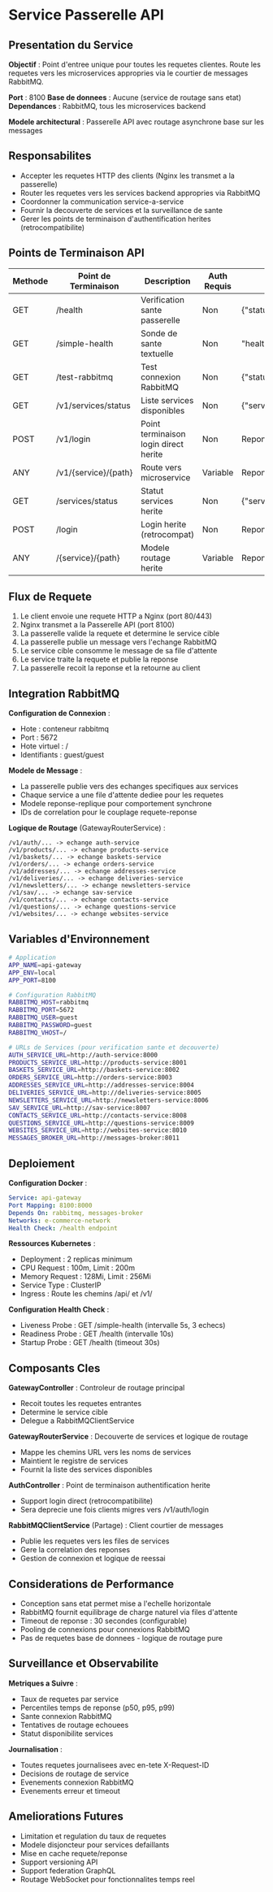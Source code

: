 # Service Passerelle API

## Presentation du Service

**Objectif** : Point d'entree unique pour toutes les requetes clientes. Route les requetes vers les microservices appropries via le courtier de messages RabbitMQ.

**Port** : 8100
**Base de donnees** : Aucune (service de routage sans etat)
**Dependances** : RabbitMQ, tous les microservices backend

**Modele architectural** : Passerelle API avec routage asynchrone base sur les messages

## Responsabilites

- Accepter les requetes HTTP des clients (Nginx les transmet a la passerelle)
- Router les requetes vers les services backend appropries via RabbitMQ
- Coordonner la communication service-a-service
- Fournir la decouverte de services et la surveillance de sante
- Gerer les points de terminaison d'authentification herites (retrocompatibilite)

## Points de Terminaison API

| Methode | Point de Terminaison | Description | Auth Requis | Requete/Reponse |
|---------|----------------------|-------------|-------------|-----------------|
| GET | /health | Verification sante passerelle | Non | {"status":"healthy","service":"api-gateway"} |
| GET | /simple-health | Sonde de sante textuelle | Non | "healthy" (text/plain) |
| GET | /test-rabbitmq | Test connexion RabbitMQ | Non | {"status":"success","rabbitmq_connected":true} |
| GET | /v1/services/status | Liste services disponibles | Non | {"services":[...]} |
| POST | /v1/login | Point terminaison login direct herite | Non | Reponse token JWT |
| ANY | /v1/{service}/{path} | Route vers microservice | Variable | Reponse specifique service |
| GET | /services/status | Statut services herite | Non | {"services":[...]} |
| POST | /login | Login herite (retrocompat) | Non | Reponse token JWT |
| ANY | /{service}/{path} | Modele routage herite | Variable | Reponse specifique service |

## Flux de Requete

1. Le client envoie une requete HTTP a Nginx (port 80/443)
2. Nginx transmet a la Passerelle API (port 8100)
3. La passerelle valide la requete et determine le service cible
4. La passerelle publie un message vers l'echange RabbitMQ
5. Le service cible consomme le message de sa file d'attente
6. Le service traite la requete et publie la reponse
7. La passerelle recoit la reponse et la retourne au client

## Integration RabbitMQ

**Configuration de Connexion** :
- Hote : conteneur rabbitmq
- Port : 5672
- Hote virtuel : /
- Identifiants : guest/guest

**Modele de Message** :
- La passerelle publie vers des echanges specifiques aux services
- Chaque service a une file d'attente dediee pour les requetes
- Modele reponse-replique pour comportement synchrone
- IDs de correlation pour le couplage requete-reponse

**Logique de Routage** (GatewayRouterService) :
```
/v1/auth/... -> echange auth-service
/v1/products/... -> echange products-service
/v1/baskets/... -> echange baskets-service
/v1/orders/... -> echange orders-service
/v1/addresses/... -> echange addresses-service
/v1/deliveries/... -> echange deliveries-service
/v1/newsletters/... -> echange newsletters-service
/v1/sav/... -> echange sav-service
/v1/contacts/... -> echange contacts-service
/v1/questions/... -> echange questions-service
/v1/websites/... -> echange websites-service
```

## Variables d'Environnement

```bash
# Application
APP_NAME=api-gateway
APP_ENV=local
APP_PORT=8100

# Configuration RabbitMQ
RABBITMQ_HOST=rabbitmq
RABBITMQ_PORT=5672
RABBITMQ_USER=guest
RABBITMQ_PASSWORD=guest
RABBITMQ_VHOST=/

# URLs de Services (pour verification sante et decouverte)
AUTH_SERVICE_URL=http://auth-service:8000
PRODUCTS_SERVICE_URL=http://products-service:8001
BASKETS_SERVICE_URL=http://baskets-service:8002
ORDERS_SERVICE_URL=http://orders-service:8003
ADDRESSES_SERVICE_URL=http://addresses-service:8004
DELIVERIES_SERVICE_URL=http://deliveries-service:8005
NEWSLETTERS_SERVICE_URL=http://newsletters-service:8006
SAV_SERVICE_URL=http://sav-service:8007
CONTACTS_SERVICE_URL=http://contacts-service:8008
QUESTIONS_SERVICE_URL=http://questions-service:8009
WEBSITES_SERVICE_URL=http://websites-service:8010
MESSAGES_BROKER_URL=http://messages-broker:8011
```

## Deploiement

**Configuration Docker** :
```yaml
Service: api-gateway
Port Mapping: 8100:8000
Depends On: rabbitmq, messages-broker
Networks: e-commerce-network
Health Check: /health endpoint
```

**Ressources Kubernetes** :
- Deployment : 2 replicas minimum
- CPU Request : 100m, Limit : 200m
- Memory Request : 128Mi, Limit : 256Mi
- Service Type : ClusterIP
- Ingress : Route les chemins /api/ et /v1/

**Configuration Health Check** :
- Liveness Probe : GET /simple-health (intervalle 5s, 3 echecs)
- Readiness Probe : GET /health (intervalle 10s)
- Startup Probe : GET /health (timeout 30s)

## Composants Cles

**GatewayController** : Controleur de routage principal
- Recoit toutes les requetes entrantes
- Determine le service cible
- Delegue a RabbitMQClientService

**GatewayRouterService** : Decouverte de services et logique de routage
- Mappe les chemins URL vers les noms de services
- Maintient le registre de services
- Fournit la liste des services disponibles

**AuthController** : Point de terminaison authentification herite
- Support login direct (retrocompatibilite)
- Sera deprecie une fois clients migres vers /v1/auth/login

**RabbitMQClientService** (Partage) : Client courtier de messages
- Publie les requetes vers les files de services
- Gere la correlation des reponses
- Gestion de connexion et logique de reessai

## Considerations de Performance

- Conception sans etat permet mise a l'echelle horizontale
- RabbitMQ fournit equilibrage de charge naturel via files d'attente
- Timeout de reponse : 30 secondes (configurable)
- Pooling de connexions pour connexions RabbitMQ
- Pas de requetes base de donnees - logique de routage pure

## Surveillance et Observabilite

**Metriques a Suivre** :
- Taux de requetes par service
- Percentiles temps de reponse (p50, p95, p99)
- Sante connexion RabbitMQ
- Tentatives de routage echouees
- Statut disponibilite services

**Journalisation** :
- Toutes requetes journalisees avec en-tete X-Request-ID
- Decisions de routage de service
- Evenements connexion RabbitMQ
- Evenements erreur et timeout

## Ameliorations Futures

- Limitation et regulation du taux de requetes
- Modele disjoncteur pour services defaillants
- Mise en cache requete/reponse
- Support versioning API
- Support federation GraphQL
- Routage WebSocket pour fonctionnalites temps reel
